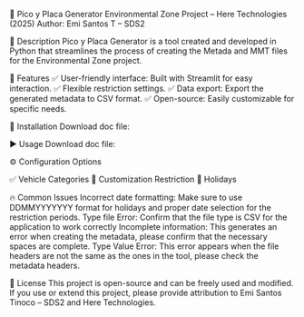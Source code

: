 🚦 Pico y Placa Generator
Environmental Zone Project – Here Technologies (2025)
Author: Emi Santos T – SDS2

  📄 Description
Pico y Placa Generator is a tool created and developed in Python that streamlines the process of creating the Metada and MMT files for the Environmental Zone project.      

🚀 Features
✅ User-friendly interface: Built with Streamlit for easy interaction.
✅ Flexible restriction settings.
✅ Data export: Export the generated metadata to CSV format.
✅ Open-source: Easily customizable for specific needs.

🔧 Installation
Download doc file:
  
▶️ Usage
 Download doc file:
 

⚙️ Configuration Options

✅ Vehicle Categories
🛑 Customization Restriction 
📆 Holidays

🔥 Common Issues
Incorrect date formatting: Make sure to use DDMMYYYYYYY format for holidays and proper date selection for the restriction periods.
Type file Error: Confirm that the file type is CSV for the application to work correctly
Incomplete information: This generates an error when creating the metadata, please confirm that the necessary spaces are complete.
Type Value Error: This error appears when the file headers are not the same as the ones in the tool, please check the metadata headers.

📝 License
This project is open-source and can be freely used and modified.
If you use or extend this project, please provide attribution to Emi Santos Tinoco – SDS2 and Here Technologies.
